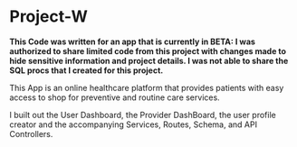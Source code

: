 # Project-W
****This Code was written for an app that is currently in BETA: I was authorized to share limited code from this project with changes made to hide sensitive information and project details. I was not able to share the SQL procs that I created for this project.****

This App is an online healthcare platform that provides patients with easy access to shop for preventive and routine care services.

I built out the User Dashboard, the Provider DashBoard, the user profile creator and the accompanying Services, Routes, Schema, and API Controllers.




